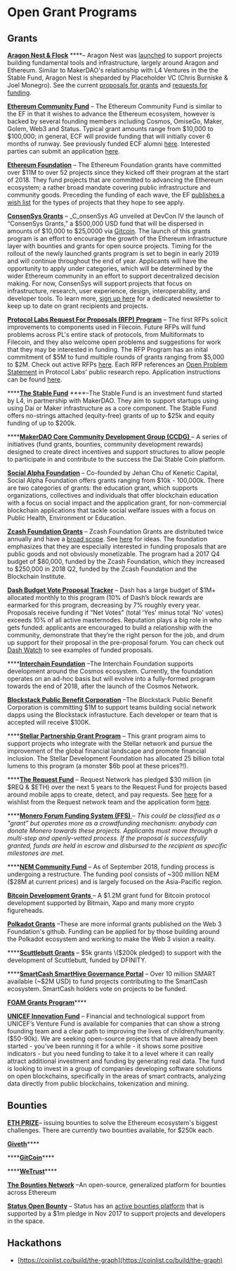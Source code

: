# Open Grant Programs

## Grants

[**Aragon Nest & Flock**](https://github.com/aragon/nest) ****– Aragon Nest was [launched](https://blog.aragon.org/introducing-aragon-nest-1aa8c91c0566/) to support projects building fundamental tools and infrastructure, largely around Aragon and Ethereum. Similar to MakerDAO's relationship with L4 Ventures in the the Stable Fund, Aragon Nest is sheparded by Placeholder VC \(Chris Burniske & Joel Monegro\). See the current [proposals for grants](https://github.com/aragon/nest/issues) and [requests for funding](https://github.com/aragon/nest/pulls).

[**Ethereum Community Fund**](https://ecf.network/) – The Ethereum Community Fund is similar to the EF in that it wishes to advance the Ethereum ecosystem, however is backed by several founding members including Cosmos, OmiseGo, Maker, Golem, Web3 and Status. Typical grant amounts range from $10,000 to $100,000; in general, ECF will provide funding that will initially cover 6 months of runway. See previously funded ECF alumni [here](https://medium.com/ecf-review/meet-the-grantees-ecf-class-of-2018-part-ii-ff46a284a0b1). Interested parties can submit an application [here](https://docs.google.com/forms/d/e/1FAIpQLScJoqPd1VeBLtmjUm4Cde_H12uFjS_a1HkSd8czRhDFCQJCPQ/viewform).

[**Ethereum Foundation**](https://app.tettra.co/teams/ethereum/pages/applying-for-ef-grants) – The Ethereum Foundation grants have committed over $11M to over 52 projects since they kicked off their program at the start of 2018. They fund projects that are committed to advancing the Ethereum ecosystem; a rather broad mandate covering public infrastructure and community goods. Preceding the funding of each wave, the EF [publishes a wish list](https://blog.ethereum.org/2018/08/17/ethereum-foundation-grants-update-wave-3/) for the types of projects that they hope to see apply.

[**ConsenSys Grants**](https://pages.consensys.net/consensys-grants) – _C_onsenSys AG unveiled at DevCon IV the launch of “ConsenSys Grants,” a $500,000 USD fund that will be dispersed in amounts of $10,000 to $25,0000 via [Gitcoin](https://gitcoin.co/). The launch of this grants program is an effort to encourage the growth of the Ethereum infrastructure layer with bounties and grants for open source projects. Timing for the rollout of the newly launched grants program is set to begin in early 2019 and will continue throughout the end of year. Applicants will have the opportunity to apply under categories, which will be determined by the wider Ethereum community in an effort to support decentralized decision making. For now, ConsenSys will support projects that focus on infrastructure, research, user experience, design, interoperability, and developer tools. To learn more, [sign up here](https://pages.consensys.net/consensys-grants) for a dedicated newsletter to keep up to date on grant recipients and projects.

[**Protocol Labs Request For Proposals \(RFP\) Program**](https://protocol.ai/blog/ann-research-rfp/) – The first RFPs solicit improvements to components used in Filecoin. Future RFPs will fund problems across PL's entire stack of protocols, from Multiformats to Filecoin, and they also welcome open problems and suggestions for work that they may be interested in funding. The RFP Program has an inital commitment of $5M to fund multiple rounds of grants ranging from $5,000 to $2M. Check out active RFPs [here](https://github.com/protocol/research-RFPs). Each RFP references an [Open Problem Statement](https://github.com/protocol/research/issues) in Protocol Labs' public research repo. Application instructions can be found [here](https://github.com/protocol/research-RFPs/blob/master/RFP-application-instructions.md).

\*\*\*\*[**The Stable Fund**](https://stable.fund/) ****–The Stable Fund is an investment fund started by L4, in partnership with MakerDAO. They aim to support startups using using Dai or Maker infrastructure as a core component. The Stable Fund offers no-strings attached \(equity-free\) grants of up to $25k and equity funding of up to $200k.

\*\*\*\*[**MakerDAO Core Community Development Group \(CCDG\)** ](https://medium.com/makerdao/announcing-the-makerdao-core-community-development-initiative-d388bfba88e3)– A series of initiatives \(fund grants, bounties, community development rewards\) designed to create direct incentives and support structures to allow people to participate in and contribute to the success the Dai Stable Coin platform.

[**Social Alpha Foundation**](https://www.socialalphafoundation.org/saf-grant/) – Co-founded by Jehan Chu of Kenetic Capital, Social Alpha Foundation offers grants ranging from $10k - 100,000k. There are two categories of grants: the education grant, which supports organizations, collectives and individuals that offer blockchain education with a focus on social impact and the application grant, for non-commercial blockchain applications that tackle social welfare issues with a focus on Public Health, Environment or Education.

[**Zcash Foundation Grants**](%20https://github.com/ZcashFoundation/GrantProposals-2018Q2/) – Zcash Foundation Grants are distributed twice annually and have a [broad scope](https://github.com/ZcashFoundation/GrantProposals-2018Q2/). See [here](https://github.com/ZcashFoundation/ZcashFoundation/wiki/Grant-Project-Ideas) for ideas. The foundation emphasizes that they are especially interested in funding proposals that are public goods and not obviously monetizable. The program had a 2017 Q4 budget of $80,000, funded by the Zcash Foundation, which they increased to $250,000 in 2018 Q2, funded by the Zcash Foundation and the Blockchain Institute.

[**Dash Budget Vote Proposal Tracker**](https://dashnexus.org/leaderboard) – Dash has a large budget of $1M+ allocated monthly to this program \(10% of Dash’s block rewards are earmarked for this program, decreasing by 7% roughly every year. Proposals receive funding if “Net Votes” \(total 'Yes' minus total 'No' votes\) exceeds 10% of all active masternodes. Reputation plays a big role in who gets funded: applicants are encouraged to build a relationship with the community, demonstrate that they’re the right person for the job, and drum up support for their proposal in the pre-proposal forum. You can check out [Dash Watch](https://www.dashwatch.org/) to see examples of funded proposals.

\*\*\*\*[**Interchain Foundation**](https://interchain.io/) –The Interchain Foundation supports development around the Cosmos ecosystem. Currently, the foundation operates on an ad-hoc basis but will evolve into a fully-formed program towards the end of 2018, after the launch of the Cosmos Network.

[**Blockstack Public Benefit Corporation**](https://requestforsocialnetworks.com/) –The Blockstack Public Benefit Corporation is committing $1M to support teams building social network dapps using the Blockstack infrastucture. Each developer or team that is accepted will receive $100K.

\*\*\*\*[**Stellar Partnership Grant Program**](https://www.stellar.org/lumens/stellar-partnership-grant-program/) – This grant program aims to support projects who integrate with the Stellar network and pursue the improvement of the global financial landscape and promote financial inclusion. The Stellar Development Foundation has allocated 25 billion total lumens to this program \(a monster $6b pool at these prices?!\).

\*\*\*\*[**The Request Fund**](https://blog.request.network/request-network-project-update-january-19th-2018-announcing-a-30-million-request-fund-6a6f87d27d43) – Request Network has pledged $30 million \(in $REQ & $ETH\) over the next 5 years to the Request Fund for projects based around mobile apps to create, detect, and pay requests. See [here](https://blog.request.network/request-network-project-update-january-19th-2018-announcing-a-30-million-request-fund-6a6f87d27d43) for a wishlist from the Request network team and the application form [here](https://request.network/#/request-for-projects).

\*\*\*\*[**Monero Forum Funding System \(FFS\)** ](https://forum.getmonero.org/8/funding-required)– _This could be classified as a "grant" but operates more as a crowdfunding mechanism: anybody can donate Monero towards these projects. Applicants must move through a multi-step and openly-vetted process. If the proposal is successfully granted, funds are held in escrow and disbursed to the recipient as specific milestones are met._

\*\*\*\*[**NEM Community Fund**](https://nem.io/community-fund/) – As of September 2018, funding process is undergoing a restructure. The funding pool consists of ~300 million NEM \($28M at current prices\) and is largely focused on the Asia-Pacific region.

[**Bitcoin Development Grants** ](https://bitcoindevelopmentgrant.com/en/)– A $1.2M grant fund for Bitcoin protocol development supported by Bitmain, Xapo and many more crypto figureheads.

[**Polkadot Grants**](https://github.com/w3f/Web3-collaboration/blob/master/development.md) –These are more informal grants published on the Web 3 Foundation's github. Funding can be applied for by those building around the Polkadot ecosystem and working to make the Web 3 vision a reality.

\*\*\*\*[**Scuttlebutt Grants**](https://github.com/ssbc/grants-process/blob/master/grants.md) – $5k grants \($200k pledged\) to support with the development of Scuttlebutt, funded by DFINITY.

\*\*\*\*[**SmartCash SmartHive Governance Portal**](https://vote.smartcash.cc/home/gettingstarted) _–_ Over 10 million SMART available \(~$2M USD\) to fund projects contributing to the SmartCash ecosystem. SmartCash holders vote on projects to be funded.

[**FOAM Grants Program**](https://blog.foam.space/announcing-the-foam-grants-program-5dd5cf94b155)\*\*\*\*

[**UNICEF Innovation Fund**](https://unicefinnovationfund.org) – Financial and technological support from UNICEF’s Venture Fund is available for companies that can show a strong founding team and a clear path to improving the lives of children/humanity. \($50-90k\). We are seeking open-source projects that have already been started - you’ve been running it for a while - it shows some positive indicators - but you need funding to take it to a level where it can really attract additional investment and funding by generating real data. The fund is looking to invest in a group of companies developing software solutions on open blockchains, specifically in the areas of smart contracts, analyzing data directly from public blockchains, tokenization and mining.

## Bounties

[**ETH PRIZE**](http://ethprize.io/)– issuing bounties to solve the Ethereum ecosystem's biggest challenges. There are currently two bounties available, for $250k each.

[**Giveth**](https://beta.giveth.io/)\*\*\*\*

\*\*\*\*[**GitCoin**](https://gitcoin.co/grants/)\*\*\*\*

\*\*\*\*[**WeTrust**](https://cryptounlocked.wetrust.io/)\*\*\*\*

[**The Bounties Network**](https://explorer.bounties.network/explorer) –An open-source, generalized platform for bounties across Ethereum

[**Status Open Bounty**](https://openbounty.status.im/) – Status has an [active bounties platform](https://openbounty.status.im/app#/) that is supported by a $1m pledge in Nov 2017 to support projects and developers in the space.

## Hackathons

* [https://coinlist.co/build/the-graph](https://coinlist.co/build/the-graph)



